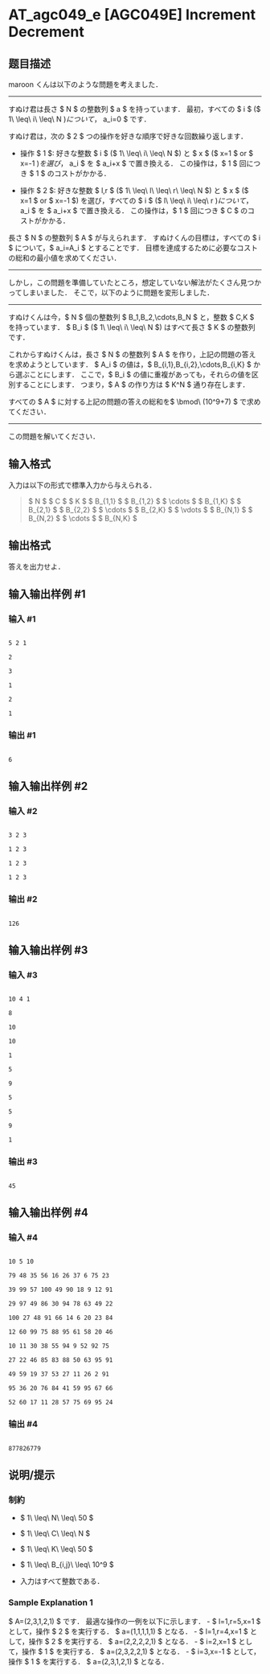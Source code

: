 # AT_agc049_e [AGC049E] Increment Decrement

## 题目描述

[problemUrl]: https://atcoder.jp/contests/agc049/tasks/agc049_e

maroon くんは以下のような問題を考えました．

- - - - - -

すぬけ君は長さ $ N $ の整数列 $ a $ を持っています． 最初，すべての $ i $ ($ 1\ \leq\ i\ \leq\ N $) について，$ a_i=0 $ です．

すぬけ君は，次の $ 2 $ つの操作を好きな順序で好きな回数繰り返します．

- 操作 $ 1 $: 好きな整数 $ i $ ($ 1\ \leq\ i\ \leq\ N $) と $ x $ ($ x=1 $ or $ x=-1 $) を選び，$ a_i $ を $ a_i+x $ で置き換える． この操作は，$ 1 $ 回につき $ 1 $ のコストがかかる．
- 操作 $ 2 $: 好きな整数 $ l,r $ ($ 1\ \leq\ l\ \leq\ r\ \leq\ N $) と $ x $ ($ x=1 $ or $ x=-1 $) を選び，すべての $ i $ ($ l\ \leq\ i\ \leq\ r $) について，$ a_i $ を $ a_i+x $ で置き換える． この操作は，$ 1 $ 回につき $ C $ のコストがかかる．

長さ $ N $ の整数列 $ A $ が与えられます． すぬけくんの目標は，すべての $ i $ について，$ a_i=A_i $ とすることです． 目標を達成するために必要なコストの総和の最小値を求めてください．

- - - - - -

しかし，この問題を準備していたところ，想定していない解法がたくさん見つかってしまいました． そこで，以下のように問題を変形しました．

- - - - - -

すぬけくんは今，$ N $ 個の整数列 $ B_1,B_2,\cdots,B_N $ と，整数 $ C,K $ を持っています． $ B_i $ ($ 1\ \leq\ i\ \leq\ N $) はすべて長さ $ K $ の整数列です．

これからすぬけくんは，長さ $ N $ の整数列 $ A $ を作り，上記の問題の答えを求めようとしています． $ A_i $ の値は，$ B_{i,1},B_{i,2},\cdots,B_{i,K} $ から選ぶことにします． ここで，$ B_i $ の値に重複があっても，それらの値を区別することにします． つまり，$ A $ の作り方は $ K^N $ 通り存在します．

すべての $ A $ に対する上記の問題の答えの総和を$ \bmod\ (10^9+7) $ で求めてください．

- - - - - -

この問題を解いてください．

## 输入格式

入力は以下の形式で標準入力から与えられる．

> $ N $ $ C $ $ K $ $ B_{1,1} $ $ B_{1,2} $ $ \cdots $ $ B_{1,K} $ $ B_{2,1} $ $ B_{2,2} $ $ \cdots $ $ B_{2,K} $ $ \vdots $ $ B_{N,1} $ $ B_{N,2} $ $ \cdots $ $ B_{N,K} $

## 输出格式

答えを出力せよ．

## 输入输出样例 #1

### 输入 #1

```
5 2 1
2
3
1
2
1
```

### 输出 #1

```
6
```

## 输入输出样例 #2

### 输入 #2

```
3 2 3
1 2 3
1 2 3
1 2 3
```

### 输出 #2

```
126
```

## 输入输出样例 #3

### 输入 #3

```
10 4 1
8
10
10
1
5
9
5
5
9
1
```

### 输出 #3

```
45
```

## 输入输出样例 #4

### 输入 #4

```
10 5 10
79 48 35 56 16 26 37 6 75 23
39 99 57 100 49 90 18 9 12 91
29 97 49 86 30 94 78 63 49 22
100 27 48 91 66 14 6 20 23 84
12 60 99 75 88 95 61 58 20 46
10 11 30 38 55 94 9 52 92 75
27 22 46 85 83 88 50 63 95 91
49 59 19 37 53 27 11 26 2 91
95 36 20 76 84 41 59 95 67 66
52 60 17 11 28 57 75 69 95 24
```

### 输出 #4

```
877826779
```

## 说明/提示

### 制約

- $ 1\ \leq\ N\ \leq\ 50 $
- $ 1\ \leq\ C\ \leq\ N $
- $ 1\ \leq\ K\ \leq\ 50 $
- $ 1\ \leq\ B_{i,j}\ \leq\ 10^9 $
- 入力はすべて整数である．

### Sample Explanation 1

$ A=(2,3,1,2,1) $ です． 最適な操作の一例を以下に示します． - $ l=1,r=5,x=1 $ として，操作 $ 2 $ を実行する． $ a=(1,1,1,1,1) $ となる． - $ l=1,r=4,x=1 $ として，操作 $ 2 $ を実行する． $ a=(2,2,2,2,1) $ となる． - $ i=2,x=1 $ として，操作 $ 1 $ を実行する． $ a=(2,3,2,2,1) $ となる． - $ i=3,x=-1 $ として，操作 $ 1 $ を実行する． $ a=(2,3,1,2,1) $ となる．